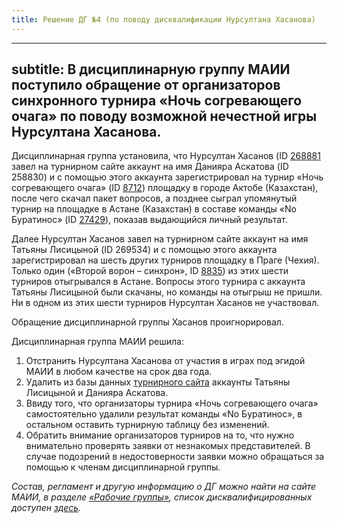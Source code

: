 ```yaml
---
title: Решение ДГ №4 (по поводу дисквалификации Нурсултана Хасанова)
---
```


---
subtitle: В дисциплинарную группу МАИИ поступило обращение от организаторов синхронного турнира «Ночь согревающего очага» по поводу возможной нечестной игры Нурсултана Хасанова.
---

Дисциплинарная группа установила, что Нурсултан Хасанов (ID [268881](https://rating.maii.li/b/player/268881) завел на турнирном сайте аккаунт на имя Данияра Аскатова (ID 258830) и с помощью этого аккаунта зарегистрировал на турнир «Ночь согревающего очага» (ID [8712](https://rating.maii.li/b/tournament/8712)) площадку в городе Актобе (Казахстан), после чего скачал пакет вопросов, а позднее сыграл упомянутый турнир на площадке в Астане (Казахстан) в составе команды «No Буратинос» (ID [27429](https://rating.maii.li/b/team/27429)), показав выдающийся личный результат. 

Далее Нурсултан Хасанов завел на турнирном сайте аккаунт на имя Татьяны Лисицыной (ID 269534) и с помощью этого аккаунта зарегистрировал на шесть других турниров площадку в Праге (Чехия). Только один («Второй ворон – синхрон», ID [8835](https://rating.maii.li/b/tournament/8835)) из этих шести турниров отыгрывался в Астане. Вопросы этого турнира с аккаунта Татьяны Лисицыной были скачаны, но команды на отыгрыш не пришли. Ни в одном из этих шести турниров Нурсултан Хасанов не участвовал.

Обращение дисциплинарной группы Хасанов проигнорировал.

Дисциплинарная группа МАИИ решила:
1. Отстранить Нурсултана Хасанова от участия в играх под эгидой МАИИ в любом качестве на срок два года.
2. Удалить из базы данных [турнирного сайта](https://rating.chgk.info/) аккаунты Татьяны Лисицыной и Данияра Аскатова.
3. Ввиду того, что организаторы турнира «Ночь согревающего очага» самостоятельно удалили результат команды «No Буратинос», в остальном оставить турнирную таблицу без изменений.
4. Обратить внимание организаторов турниров на то, что нужно внимательно проверять заявки от незнакомых представителей. В случае подозрений в недостоверности заявки можно обращаться за помощью к членам дисциплинарной группы.

*Состав, регламент и другую информацию о ДГ можно найти на сайте МАИИ, в разделе [«Рабочие группы»](https://www.maii.li/p/who#dg), список дисквалифицированных доступен [здесь](https://www.maii.li/p/disqual).*